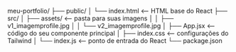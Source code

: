 meu-portfolio/
├── public/
│   └── index.html         <-- HTML base do React
├── src/
│   ├── assets/            <-- pasta para suas imagens
│   │   ├── v1_imagemprofile.jpg
│   │   └── v2_imagemprofile.jpg
│   ├── App.jsx            <-- código do seu componente principal
│   ├── index.css          <-- configurações do Tailwind
│   └── index.js           <-- ponto de entrada do React
└── package.json
